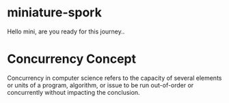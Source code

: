 # miniature-spork

Hello mini, 
are you ready for this journey..

# Concurrency Concept
Concurrency in computer science refers to the capacity of several elements or units of a program, algorithm, or issue to be run out-of-order or concurrently without impacting the conclusion.

